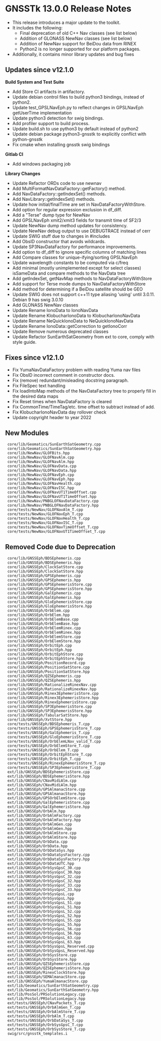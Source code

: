 GNSSTk 13.0.0 Release Notes
========================

 * This release introduces a major update to the toolkit.
 * It includes the following:
   * Final deprecation of old C++ Nav classes (see list below)
   * Addition of GLONASS NewNav classes (see list below)
   * Addition of NewNav support for BeiDou data from RINEX
   * Python2 is no longer supported for our platform packages.
 * Additionally, it contains minor library updates and bug fixes

Updates since v12.1.0
---------------------

**Build System and Test Suite**
   *  Add Store CI artifacts in artifactory.
   *  Update debian control files to build python3 bindings, instead of python2.
   *  Update test_GPSLNavEph.py to reflect changes in GPSLNavEph getUserTime implementation
   *  Update python3 detection for swig bindings.
   *  Add profiler support to build process.
   *  Update build.sh to use python3 by default instead of python2
   *  Update debian package python3-gnsstk to explicitly conflict with python-gnsstk
   *  Fix cmake when installing gnsstk swig bindings

**Gitlab CI**
   *  Add windows packaging job

**Library Changes**
   *  Update Refactor ORDs code to use newnav
   *  Add MultiFormatNavDataFactory::getFactory() method.
   *  Add NavDataFactory::getIndexSet() methods.
   *  Add NavLibrary::getIndexSet() methods.
   *  Update how initial/finalTime are set in NavDataFactoryWithStore.
   *  Add option for regular expression exclusion in df_diff.
   *  Add a "Terse" dump type for NewNav
   *  Add GPSLNavEph xmit2/xmit3 fields for transmit time of SF2/3
   *  Update NewNav dump method updates for consistency.
   *  Update NewNav debug output to use DEBUGTRACE instead of cerr
   *  Update SWIG stuff due to changes in #includes
   *  Add ObsID constructor that avoids wildcards.
   *  Update SP3NavDataFactory for performance improvements.
   *  Add option to df_diff to ignore specific columns of matching lines
   *  Add Compare classes for unique-ifying/sorting GPSLNavEph
   *  Update wavelength constants to be computed via c/freq
   *  Add minimal (mostly unimplemented except for select classes) isSameData and compare methods to the NavData tree
   *  Add getIndexSet, getNavMap methods to NavDataFactoryWithStore
   *  Add support for Terse mode dumps to NavDataFactoryWithStore
   *  Add method for determining if a BeiDou satellite should be GEO
   *  Update SWIG does not support c++11 type aliasing 'using' until 3.0.11. Debian 9 has swig 3.0.10
   *  Add GLONASS NewNav classes
   *  Update Rename IonoData to IonoNavData
   *  Update Rename KlobucharIonoData to KlobucharIonoNavData
   *  Update Rename NeQuickIonoData to NeQuickIonoNavData
   *  Update Rename IonoData::getCorrection to getIonoCorr
   *  Update Remove numerous deprecated classes
   *  Update Refactor SunEarthSatGeometry from ext to core, comply with style guide.

Fixes since v12.1.0
--------------------
   *  Fix YumaNavDataFactory problem with reading Yuma nav files
   *  Fix ObsID incorrect comment in constructor docs.
   *  Fix (remove) redundant/misleading docstring paragraph.
   *  Fix FileSpec text handling
   *  Fix loadIntoMap methods of the NavDataFactory tree to properly fill in the desired data maps
   *  Fix Reset times when NavDataFactory is cleared
   *  Fix CommonTime/TimeTag/etc. time offset to subtract instead of add.
   *  Fix KlobucharIonoNavData day rollover check
   *  Update copyright header to year 2022

New Modules
-------------------------------
     core/lib/Geomatics/SunEarthSatGeometry.cpp
     core/lib/Geomatics/SunEarthSatGeometry.hpp
     core/lib/NewNav/GLOFBits.hpp
     core/lib/NewNav/GLOFNavAlm.cpp
     core/lib/NewNav/GLOFNavAlm.hpp
     core/lib/NewNav/GLOFNavData.cpp
     core/lib/NewNav/GLOFNavData.hpp
     core/lib/NewNav/GLOFNavEph.cpp
     core/lib/NewNav/GLOFNavEph.hpp
     core/lib/NewNav/GLOFNavHealth.cpp
     core/lib/NewNav/GLOFNavISC.hpp
     core/lib/NewNav/GLOFNavUT1TimeOffset.cpp
     core/lib/NewNav/GLOFNavUT1TimeOffset.hpp
     core/lib/NewNav/PNBGLOFNavDataFactory.cpp
     core/lib/NewNav/PNBGLOFNavDataFactory.hpp
     core/tests/NewNav/GLOFNavAlm_T.cpp
     core/tests/NewNav/GLOFNavEph_T.cpp
     core/tests/NewNav/GLOFNavHealth_T.cpp
     core/tests/NewNav/GLOFNavISC_T.cpp
     core/tests/NewNav/GLOFNavTimeOffset_T.cpp
     core/tests/NewNav/GLOFNavUT1TimeOffset_T.cpp

Removed Code due to Deprecation
-------------------------------
     core/lib/GNSSEph/BDSEphemeris.cpp
     core/lib/GNSSEph/BDSEphemeris.hpp
     core/lib/GNSSEph/ClockSatStore.cpp
     core/lib/GNSSEph/ClockSatStore.hpp
     core/lib/GNSSEph/GPSEphemeris.cpp
     core/lib/GNSSEph/GPSEphemeris.hpp
     core/lib/GNSSEph/GPSEphemerisStore.cpp
     core/lib/GNSSEph/GPSEphemerisStore.hpp
     core/lib/GNSSEph/GalEphemeris.cpp
     core/lib/GNSSEph/GalEphemeris.hpp
     core/lib/GNSSEph/GloEphemerisStore.cpp
     core/lib/GNSSEph/GloEphemerisStore.hpp
     core/lib/GNSSEph/OrbElem.cpp
     core/lib/GNSSEph/OrbElem.hpp
     core/lib/GNSSEph/OrbElemBase.cpp
     core/lib/GNSSEph/OrbElemBase.hpp
     core/lib/GNSSEph/OrbElemRinex.cpp
     core/lib/GNSSEph/OrbElemRinex.hpp
     core/lib/GNSSEph/OrbElemStore.cpp
     core/lib/GNSSEph/OrbElemStore.hpp
     core/lib/GNSSEph/OrbitEph.cpp
     core/lib/GNSSEph/OrbitEph.hpp
     core/lib/GNSSEph/OrbitEphStore.cpp
     core/lib/GNSSEph/OrbitEphStore.hpp
     core/lib/GNSSEph/PositionRecord.cpp
     core/lib/GNSSEph/PositionSatStore.cpp
     core/lib/GNSSEph/PositionSatStore.hpp
     core/lib/GNSSEph/QZSEphemeris.cpp
     core/lib/GNSSEph/QZSEphemeris.hpp
     core/lib/GNSSEph/RationalizeRinexNav.cpp
     core/lib/GNSSEph/RationalizeRinexNav.hpp
     core/lib/GNSSEph/Rinex3EphemerisStore.cpp
     core/lib/GNSSEph/Rinex3EphemerisStore.hpp
     core/lib/GNSSEph/RinexEphemerisStore.cpp
     core/lib/GNSSEph/SP3EphemerisStore.cpp
     core/lib/GNSSEph/SP3EphemerisStore.hpp
     core/lib/GNSSEph/TabularSatStore.hpp
     core/lib/GNSSEph/XvtStore.hpp
     core/tests/GNSSEph/BDSEphemeris_T.cpp
     core/tests/GNSSEph/GPSEphemerisStore_T.cpp
     core/tests/GNSSEph/GalEphemeris_T.cpp
     core/tests/GNSSEph/GloEphemerisStore_T.cpp
     core/tests/GNSSEph/OrbElemLNav_valid_T.cpp
     core/tests/GNSSEph/OrbElemStore_T.cpp
     core/tests/GNSSEph/OrbElem_T.cpp
     core/tests/GNSSEph/OrbitEphStore_T.cpp
     core/tests/GNSSEph/OrbitEph_T.cpp
     core/tests/GNSSEph/RinexEphemerisStore_T.cpp
     core/tests/GNSSEph/SP3EphemerisStore_T.cpp
     ext/lib/GNSSEph/BDSEphemerisStore.cpp
     ext/lib/GNSSEph/BDSEphemerisStore.hpp
     ext/lib/GNSSEph/CNavMidiAlm.cpp
     ext/lib/GNSSEph/CNavMidiAlm.hpp
     ext/lib/GNSSEph/GPSAlmanacStore.cpp
     ext/lib/GNSSEph/GPSAlmanacStore.hpp
     ext/lib/GNSSEph/GPSOrbElemStore.cpp
     ext/lib/GNSSEph/GalEphemerisStore.cpp
     ext/lib/GNSSEph/GalEphemerisStore.hpp
     ext/lib/GNSSEph/OrbAlm.hpp
     ext/lib/GNSSEph/OrbAlmFactory.cpp
     ext/lib/GNSSEph/OrbAlmFactory.hpp
     ext/lib/GNSSEph/OrbAlmGen.cpp
     ext/lib/GNSSEph/OrbAlmGen.hpp
     ext/lib/GNSSEph/OrbAlmStore.cpp
     ext/lib/GNSSEph/OrbAlmStore.hpp
     ext/lib/GNSSEph/OrbData.cpp
     ext/lib/GNSSEph/OrbData.hpp
     ext/lib/GNSSEph/OrbDataSys.hpp
     ext/lib/GNSSEph/OrbDataSysFactory.cpp
     ext/lib/GNSSEph/OrbDataSysFactory.hpp
     ext/lib/GNSSEph/OrbDataUTC.hpp
     ext/lib/GNSSEph/OrbSysGpsC_30.cpp
     ext/lib/GNSSEph/OrbSysGpsC_30.hpp
     ext/lib/GNSSEph/OrbSysGpsC_32.cpp
     ext/lib/GNSSEph/OrbSysGpsC_32.hpp
     ext/lib/GNSSEph/OrbSysGpsC_33.cpp
     ext/lib/GNSSEph/OrbSysGpsC_33.hpp
     ext/lib/GNSSEph/OrbSysGpsL.cpp
     ext/lib/GNSSEph/OrbSysGpsL.hpp
     ext/lib/GNSSEph/OrbSysGpsL_51.cpp
     ext/lib/GNSSEph/OrbSysGpsL_51.hpp
     ext/lib/GNSSEph/OrbSysGpsL_52.cpp
     ext/lib/GNSSEph/OrbSysGpsL_52.hpp
     ext/lib/GNSSEph/OrbSysGpsL_55.cpp
     ext/lib/GNSSEph/OrbSysGpsL_55.hpp
     ext/lib/GNSSEph/OrbSysGpsL_56.cpp
     ext/lib/GNSSEph/OrbSysGpsL_56.hpp
     ext/lib/GNSSEph/OrbSysGpsL_63.cpp
     ext/lib/GNSSEph/OrbSysGpsL_63.hpp
     ext/lib/GNSSEph/OrbSysGpsL_Reserved.cpp
     ext/lib/GNSSEph/OrbSysGpsL_Reserved.hpp
     ext/lib/GNSSEph/OrbSysStore.cpp
     ext/lib/GNSSEph/OrbSysStore.hpp
     ext/lib/GNSSEph/QZSEphemerisStore.cpp
     ext/lib/GNSSEph/QZSEphemerisStore.hpp
     ext/lib/GNSSEph/RinexClockStore.hpp
     ext/lib/GNSSEph/SEMAlmanacStore.cpp
     ext/lib/GNSSEph/YumaAlmanacStore.cpp
     ext/lib/Geomatics/SunEarthSatGeometry.cpp
     ext/lib/Geomatics/SunEarthSatGeometry.hpp
     ext/lib/PosSol/PRSolutionLegacy.cpp
     ext/lib/PosSol/PRSolutionLegacy.hpp
     ext/tests/GNSSEph/CNavPackets_T.cpp
     ext/tests/GNSSEph/OrbAlmGen_T.cpp
     ext/tests/GNSSEph/OrbAlmStore_T.cpp
     ext/tests/GNSSEph/OrbAlm_T.cpp
     ext/tests/GNSSEph/OrbDataSys_T.cpp
     ext/tests/GNSSEph/OrbSysGpsC_T.cpp
     ext/tests/GNSSEph/OrbSysStore_T.cpp
     swig/src/gnsstk_templates.i
